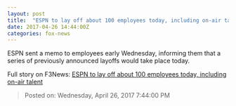 ```yaml
---
layout: post
title:  "ESPN to lay off about 100 employees today, including on-air talent"
date: 2017-04-26 14:44:00Z
categories: fox-news
---
```


ESPN sent a memo to employees early Wednesday, informing them that a series of previously announced layoffs would take place today.


Full story on F3News: [ESPN to lay off about 100 employees today, including on-air talent](http://www.f3nws.com/n/sEhpWH)

> Posted on: Wednesday, April 26, 2017 7:44:00 PM
